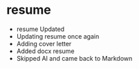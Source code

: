 # resume
* resume Updated
* Updating resume once again
* Adding cover letter 
* Added docx resume
* Skipped AI and came back to Markdown
